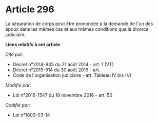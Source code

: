# Article 296

La séparation de corps peut être prononcée à la demande de l'un des époux dans les mêmes cas et aux mêmes conditions que le
divorce judiciaire.

**Liens relatifs à cet article**

_Cité par_:

  - Décret n°2014-945 du 21 août 2014 - art. 1 (VT)
  - Décret n°2019-914 du 30 août 2019 - art.
  - Code de l'organisation judiciaire - art. Tableau IV bis (V)

_Modifié par_:

  - Loi n°2016-1547 du 18 novembre 2016 - art. 50

_Codifié par_:

  - Loi n°1803-03-14
